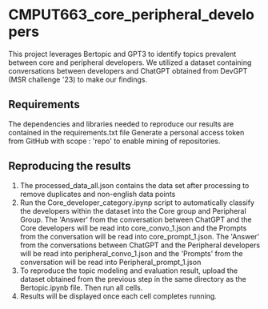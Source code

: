 # CMPUT663_core_peripheral_developers
This project leverages Bertopic and GPT3 to identify topics prevalent between core and peripheral developers. We utilized a dataset containing conversations between developers and ChatGPT obtained from DevGPT (MSR challenge '23) to make our findings.
## Requirements
The dependencies and libraries needed to reproduce our results are contained in the requirements.txt file
Generate a personal access token from GitHub with scope : 'repo' to enable mining of repositories.

## Reproducing the results
1. The processed_data_all.json contains the data set after processing to remove duplicates and non-english data points
2. Run the Core_developer_category.ipynp script to automatically classify the developers within the dataset into the Core group and Peripheral Group. The 'Answer' from the conversation between ChatGPT and the Core developers will be read into core_convo_1.json and the Prompts from the conversation will be read into core_prompt_1.json. The 'Answer' from the conversations between ChatGPT and the Peripheral developers will be read into peripheral_convo_1.json and the 'Prompts'  from the conversation will be read into Peripheral_prompt_1.json
3. To reproduce the topic modeling and evaluation result, upload the dataset obtained from the previous step in the same directory as the Bertopic.ipynb file. Then run all cells.
4. Results will be displayed once each cell completes running.
